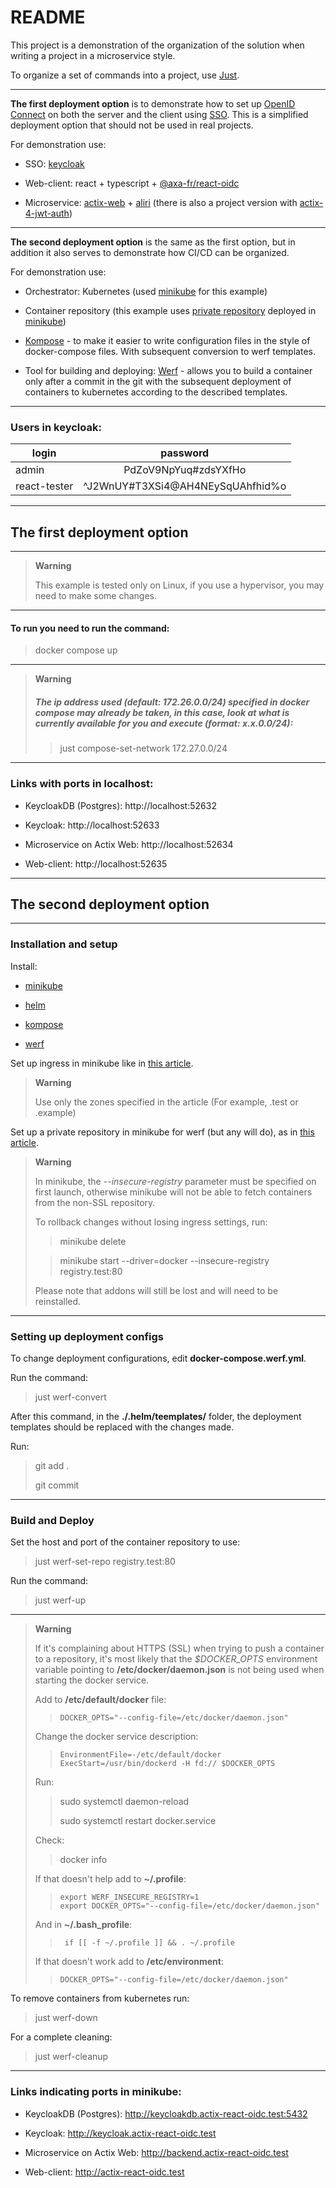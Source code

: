 # README

This project is a demonstration of the organization of the solution when writing a project in a microservice style.

To organize a set of commands into a project, use [Just](https://github.com/casey/just).

---

**The first deployment option** is to demonstrate how to set up [OpenID Connect](https://openid.net/connect) on both the server and the client using [SSO](https://auth0.com/intro-to-iam/what-is-single-sign-on-sso). This is a simplified deployment option that should not be used in real projects.

For demonstration use:

- SSO: [keycloak](https://keycloak.org)
  
- Web-client: react + typescript + [@axa-fr/react-oidc](https://github.com/AxaGuilDEv/react-oidc)
  
- Microservice: [actix-web](https://github.com/actix/actix-web) + [aliri](https://github.com/neoeinstein/aliri) (there is also a project version with [actix-4-jwt-auth](https://github.com/erritis/actix-react-oidc-demo/tree/actix-4-jwt-auth))

---

**The second deployment option** is the same as the first option, but in addition it also serves to demonstrate how CI/CD can be organized.

For demonstration use:

- Orchestrator: Kubernetes (used [minikube](https://minikube.sigs.k8s.io/docs/start) for this example)

- Container repository (this example uses [private repository](https://werf.io/documentation/v1.2/#check-the-result) deployed in [minikube](https://minikube.sigs.k8s.io/docs/start/))

- [Kompose](https://kompose.io/installation) - to make it easier to write configuration files in the style of docker-compose files. With subsequent conversion to werf templates.

- Tool for building and deploying: [Werf](https://werf.io/installation.html) - allows you to build a container only after a commit in the git with the subsequent deployment of containers to kubernetes according to the described templates.

---
### Users in keycloak:

| login        | password                         |
|--------------|:--------------------------------:|
| admin        | PdZoV9NpYuq#zdsYXfHo             |
| react-tester | ^J2WnUY#T3XSi4@AH4NEySqUAhfhid%o |

---

## The first deployment option

---

> **Warning**
> 
> This example is tested only on Linux, if you use a hypervisor, you may need to make some changes.

---

#### To run you need to run the command:

> docker compose up

---

> **Warning**
> ##### The ip address used (default: 172.26.0.0/24) specified in docker compose may already be taken, in this case, look at what is currently available for you and execute (format: x.x.0.0/24):
> 
>> just compose-set-network 172.27.0.0/24

---
### Links with ports in localhost:

- KeycloakDB (Postgres): http://localhost:52632

- Keycloak: http://localhost:52633

- Microservice on Actix Web: http://localhost:52634

- Web-client: http://localhost:52635

---
## The second deployment option

---
### Installation and setup

Install:

- [minikube](https://minikube.sigs.k8s.io/docs/start/)

- [helm](https://helm.sh/docs/intro/install/)

- [kompose](https://kompose.io/installation/)

- [werf](https://werf.io/installation.html)

Set up ingress in minikube like in [this article](https://minikube.sigs.k8s.io/docs/handbook/addons/ingress-dns/).

> **Warning**
> 
> Use only the zones specified in the article (For example, .test or .example)

Set up a private repository in minikube for werf (but any will do), as in [this article](https://werf.io/documentation/v1.2/#check-the-result).

> **Warning**
> 
> In minikube, the *--insecure-registry* parameter must be specified on first launch, otherwise minikube will not be able to fetch containers from the non-SSL repository.
> 
> To rollback changes without losing ingress settings, run:
> 
> > minikube delete
>
> > minikube start --driver=docker --insecure-registry registry.test:80
> 
> Please note that addons will still be lost and will need to be reinstalled.

---

### Setting up deployment configs

To change deployment configurations, edit **docker-compose.werf.yml**.

Run the command:

> just werf-convert

After this command, in the **./.helm/teemplates/** folder, the deployment templates should be replaced with the changes made.

Run:

> git add .
>
> git commit

---

### Build and Deploy

Set the host and port of the container repository to use:

> just werf-set-repo registry.test:80

Run the command:

> just werf-up

---

> **Warning**
> 
> If it's complaining about HTTPS (SSL) when trying to push a container to a repository, it's most likely that the *$DOCKER_OPTS* environment variable pointing to **/etc/docker/daemon.json** is not being used when starting the docker service.
>
> Add to **/etc/default/docker** file:
>
> >     DOCKER_OPTS="--config-file=/etc/docker/daemon.json"
> 
> Change the docker service description:
>
> >     EnvironmentFile=-/etc/default/docker
> >     ExecStart=/usr/bin/dockerd -H fd:// $DOCKER_OPTS 
>
> Run:
>
> > sudo systemctl daemon-reload
> >
> > sudo systemctl restart docker.service
>
> Check:
>
> > docker info
>
> If that doesn't help add to **~/.profile**:
>
> >     export WERF_INSECURE_REGISTRY=1
> >     export DOCKER_OPTS="--config-file=/etc/docker/daemon.json"
>
> And in **~/.bash_profile**:
> 
> >      if [[ -f ~/.profile ]] && . ~/.profile
>
> If that doesn't work add to **/etc/environment**:
> >     DOCKER_OPTS="--config-file=/etc/docker/daemon.json"

To remove containers from kubernetes run:

> just werf-down

For a complete cleaning:

> just werf-cleanup

---

### Links indicating ports in minikube:

- KeycloakDB (Postgres): http://keycloakdb.actix-react-oidc.test:5432

- Keycloak: http://keycloak.actix-react-oidc.test

- Microservice on Actix Web: http://backend.actix-react-oidc.test

- Web-client: http://actix-react-oidc.test
  
  